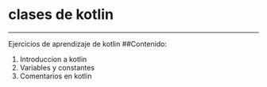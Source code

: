 # **clases de kotlin**
___
Ejercicios de aprendizaje de kotlin
##Contenido: 
1. Introduccion a kotlin
2. Variables y constantes
3. Comentarios en kotlin